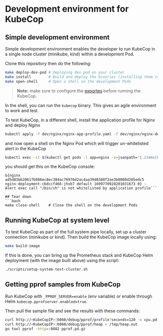# Development environment for KubeCop

## Simple development environment

Simple development environment enables the developer to run KubeCop in a single node cluster (minikube, kind) within a development Pod.

Clone this repository then do the following:
```bash
make deploy-dev-pod # Deploying dev pod on your cluster
make install        # Build and deploy the binaries (installing them in the dev Pod)
make open-shell     # Open a shell on the development Pods
```

> **Note:** make sure to configure the [exportes](pkg/exporters/README.md) before running the KubeCop.

In the shell, you can run the `kubecop` binary. This gives an agile environment to work and test.


To test KubeCop, in a different shell, install the application profile for Nginx and deploy Nginx
```bash
kubectl apply -f dev/nginx/nginx-app-profile.yaml -f dev/nginx/nginx-deployment.yaml
```

and now open a shell on the Nginx Pod which will trigger un-whitelisted alert in the KubeCop
```bash
kubectl exec -it $(kubectl get pods -l app=nginx -o=jsonpath='{.items[0].metadata.name}') -- sh
```

you should get this on the KubeCop console:
```
&{nginx ad5d83bb20617b086ec8ec384ac76976d2ac4aa39d8380f2ae3b0080d205edc5 nginx-deployment-cbdccf466-jhvb7 default 1699770928201031673 0} - Alert exec call "/bin/sh" is not whitelisted by application profile```

## Tear down
```bash
make close-shell    # Close the shell on the development Pods
```

## Running KubeCop at system level

To test KubeCop as part of the full system pipe locally, set up a cluster connection (minikube or kind). Then build the KubeCop image locally using:
```bash
make build-image
```

If this is done, you can bring up the Prometheus stack and KubeCop Helm deployment (with the image built above) using the script:
```bash
./scripts/setup-system-test-cluster.sh
```

## Getting pprof samples from KubeCop

Run KubeCop with `_PPROF_SERVER=enable` (env variable) or enable through Helm `kubecop.pprofserver.enabled=true`.

Then pull the sample file and see the results with these commands:
```bash
curl http://<KubeCopIP>:6060/debug/pprof/profile?seconds=120 -o cpu.pd.gz
curl http://<KubeCopIP>:6060/debug/pprof/heap > /tmp/heap.out
go tool pprof -http=:8082 pprof.pd.gz
```

